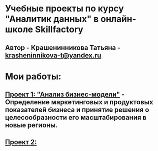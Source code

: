 # Учебные проекты по курсу "Аналитик данных" в онлайн-школе Skillfactory
## Автор - Крашенинникова Татьяна - krasheninnikova-t@yandex.ru
# Мои работы:
## [Проект 1: "Анализ бизнес-модели"]() - Определение маркетинговых и продуктовых показателей бизнеса и принятие решения о целесообразности его масштабирования в новые регионы.
## [Проект 2:]() 

